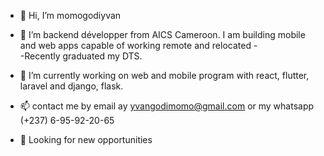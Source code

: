 - 👋 Hi, I’m momogodiyvan
- 👀 I’m backend développer from AICS Cameroon. I am building mobile and web apps capable of working remote and relocated  -   
 -Recently graduated my DTS.

- 🌱 I’m currently working on web and mobile program with react, flutter, laravel and django, flask.
- 📫 contact me by email ay yvangodimomo@gmail.com or my whatsapp (+237) 6-95-92-20-65
- 💼 Looking for new opportunities


<!---
momogodi2000/momogodi2000 is a ✨ special ✨ repository because its `README.md` (this file) appears on your GitHub profile.
You can click the Preview link to take a look at your changes.
--->
